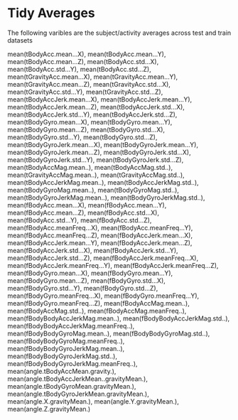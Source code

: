 Tidy Averages
=============

The following varibles are the subject/activity averages across test and train datasets

mean(tBodyAcc.mean...X), 
mean(tBodyAcc.mean...Y),
mean(tBodyAcc.mean...Z), 
mean(tBodyAcc.std...X),
mean(tBodyAcc.std...Y),
mean(tBodyAcc.std...Z),
mean(tGravityAcc.mean...X),
mean(tGravityAcc.mean...Y),
mean(tGravityAcc.mean...Z),
mean(tGravityAcc.std...X),
mean(tGravityAcc.std...Y),
mean(tGravityAcc.std...Z),
mean(tBodyAccJerk.mean...X),
mean(tBodyAccJerk.mean...Y),
mean(tBodyAccJerk.mean...Z),
mean(tBodyAccJerk.std...X),
mean(tBodyAccJerk.std...Y),
mean(tBodyAccJerk.std...Z),
mean(tBodyGyro.mean...X),
mean(tBodyGyro.mean...Y),
mean(tBodyGyro.mean...Z),
mean(tBodyGyro.std...X),
mean(tBodyGyro.std...Y),
mean(tBodyGyro.std...Z),
mean(tBodyGyroJerk.mean...X),
mean(tBodyGyroJerk.mean...Y),
mean(tBodyGyroJerk.mean...Z),
mean(tBodyGyroJerk.std...X),
mean(tBodyGyroJerk.std...Y),
mean(tBodyGyroJerk.std...Z),
mean(tBodyAccMag.mean..),
mean(tBodyAccMag.std..),
mean(tGravityAccMag.mean..),
mean(tGravityAccMag.std..),
mean(tBodyAccJerkMag.mean..),
mean(tBodyAccJerkMag.std..),
mean(tBodyGyroMag.mean..),
mean(tBodyGyroMag.std..),
mean(tBodyGyroJerkMag.mean..),
mean(tBodyGyroJerkMag.std..),
mean(fBodyAcc.mean...X),
mean(fBodyAcc.mean...Y),
mean(fBodyAcc.mean...Z),
mean(fBodyAcc.std...X),
mean(fBodyAcc.std...Y),
mean(fBodyAcc.std...Z),
mean(fBodyAcc.meanFreq...X),
mean(fBodyAcc.meanFreq...Y),
mean(fBodyAcc.meanFreq...Z),
mean(fBodyAccJerk.mean...X),
mean(fBodyAccJerk.mean...Y),
mean(fBodyAccJerk.mean...Z),
mean(fBodyAccJerk.std...X),
mean(fBodyAccJerk.std...Y),
mean(fBodyAccJerk.std...Z),
mean(fBodyAccJerk.meanFreq...X),
mean(fBodyAccJerk.meanFreq...Y),
mean(fBodyAccJerk.meanFreq...Z),
mean(fBodyGyro.mean...X),
mean(fBodyGyro.mean...Y),
mean(fBodyGyro.mean...Z),
mean(fBodyGyro.std...X),
mean(fBodyGyro.std...Y),
mean(fBodyGyro.std...Z),
mean(fBodyGyro.meanFreq...X),
mean(fBodyGyro.meanFreq...Y),
mean(fBodyGyro.meanFreq...Z),
mean(fBodyAccMag.mean..),
mean(fBodyAccMag.std..),
mean(fBodyAccMag.meanFreq..),
mean(fBodyBodyAccJerkMag.mean..),
mean(fBodyBodyAccJerkMag.std..),
mean(fBodyBodyAccJerkMag.meanFreq..),
mean(fBodyBodyGyroMag.mean..),
mean(fBodyBodyGyroMag.std..),
mean(fBodyBodyGyroMag.meanFreq..),
mean(fBodyBodyGyroJerkMag.mean..),
mean(fBodyBodyGyroJerkMag.std..),
mean(fBodyBodyGyroJerkMag.meanFreq..),
mean(angle.tBodyAccMean.gravity.),
mean(angle.tBodyAccJerkMean..gravityMean.),
mean(angle.tBodyGyroMean.gravityMean.),
mean(angle.tBodyGyroJerkMean.gravityMean.),
mean(angle.X.gravityMean.),
mean(angle.Y.gravityMean.),
mean(angle.Z.gravityMean.)